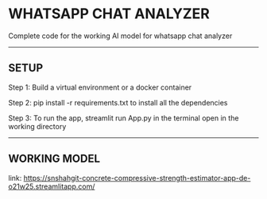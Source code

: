 # WHATSAPP CHAT ANALYZER
Complete code for the working AI model for whatsapp chat analyzer

---

## SETUP

Step 1: Build a virtual environment or a docker container

Step 2: pip install -r requirements.txt to install all the dependencies

Step 3: To run the app, streamlit run App.py in the terminal open in the working directory

---

## WORKING MODEL

link: https://snshahgit-concrete-compressive-strength-estimator-app-de-o21w25.streamlitapp.com/
